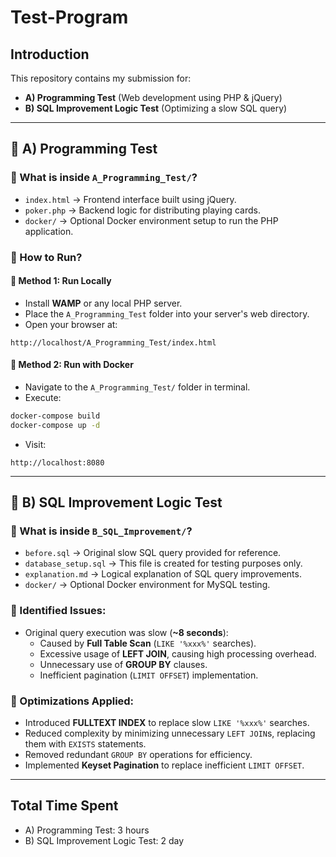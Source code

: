 # Test-Program

## Introduction

This repository contains my submission for:

- **A) Programming Test** (Web development using PHP & jQuery)
- **B) SQL Improvement Logic Test** (Optimizing a slow SQL query)
---
## 🚩 A) Programming Test
### 📌 What is inside `A_Programming_Test/`?

- `index.html` → Frontend interface built using jQuery.
- `poker.php` → Backend logic for distributing playing cards.
- `docker/` → Optional Docker environment setup to run the PHP application.

### 🚀 How to Run?

#### 🔧 Method 1: Run Locally
  - Install **WAMP** or any local PHP server.
  - Place the `A_Programming_Test` folder into your server's web directory.
  - Open your browser at:  

  ```
  http://localhost/A_Programming_Test/index.html
  ```

#### 🔧 Method 2: Run with Docker
  - Navigate to the `A_Programming_Test/` folder in terminal.
  - Execute:
  
  ```bash
  docker-compose build
  docker-compose up -d
  ```
  - Visit:
  
  ```
  http://localhost:8080
  ```
---
## 🚩 B) SQL Improvement Logic Test

### 📌 What is inside `B_SQL_Improvement/`?

- `before.sql` → Original slow SQL query provided for reference.
- `database_setup.sql` → This file is created for testing purposes only.
- `explanation.md` → Logical explanation of SQL query improvements.
- `docker/` → Optional Docker environment for MySQL testing.

### 🐞 Identified Issues:

- Original query execution was slow (**~8 seconds**):
  - Caused by **Full Table Scan** (`LIKE '%xxx%'` searches).
  - Excessive usage of **LEFT JOIN**, causing high processing overhead.
  - Unnecessary use of **GROUP BY** clauses.
  - Inefficient pagination (`LIMIT OFFSET`) implementation.

### 🚀 Optimizations Applied:

- Introduced **FULLTEXT INDEX** to replace slow `LIKE '%xxx%'` searches.
- Reduced complexity by minimizing unnecessary `LEFT JOIN`s, replacing them with `EXISTS` statements.
- Removed redundant `GROUP BY` operations for efficiency.
- Implemented **Keyset Pagination** to replace inefficient `LIMIT OFFSET`.
---
## Total Time Spent
- A) Programming Test: 3 hours  
- B) SQL Improvement Logic Test: 2 day
